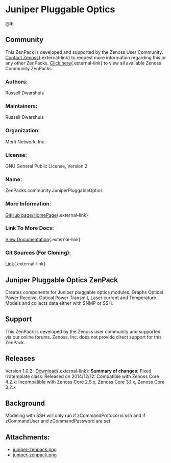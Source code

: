 # Juniper Pluggable Optics

@lb[](img/zenpack-juniper-zenpack.png)

## Community

This ZenPack is developed and supported by the Zenoss User Community.
[Contact Zenoss](https://tryit.zenoss.com/zenpack-contact/){.external-link} to
request more information regarding this or any other ZenPacks. [Click here](https://zenoss.com/product/zenpacks?f%5B0%5D=im_field_zenpack_category:1021){.external-link} to
view all available Zenoss Community ZenPacks.

### Authors:

Russell Dwarshuis

### Maintainers:

Russell Dwarshuis

### Organization:

Merit Network, Inc.

### License:

GNU General Public License, Version 2

### Name:

ZenPacks.community.JuniperPluggableOptics

### More Information:

[GitHub page/HomePage](https://github.com/kb8u/ZenPacks.community.JuniperPluggableOptics){.external-link}

### Link To More Docs:

[View Documentation](https://github.com/kb8u/ZenPacks.community.JuniperPluggableOptics/blob/master/README.md){.external-link}

### Git Sources (For Cloning):

[Link](https://github.com/kb8u/ZenPacks.community.JuniperPluggableOptics.git){.external-link}

## Juniper Pluggable Optics ZenPack

Creates components for Juniper pluggable optics modules. Graphs Optical
Power Receive, Optical Power Transmit, Laser current and Temperature.
Models and collects data either with SNMP or SSH.

## Support

This ZenPack is developed by the Zenoss user community and supported via
our online forums. Zenoss, Inc. does not provide direct support for this
ZenPack.

## Releases

Version 1.0.2- [Download](https://storage.googleapis.com/zenpacks/ZenPacks.community.JuniperPluggableOptics/1.0.2/ZenPacks.community.JuniperPluggableOptics-1.0.2.egg){.external-link}:   **Summary of changes:** Fixed rrdtemplate class:   Released on 2014/12/12:   Compatible with Zenoss Core 4.2.x:   Incompatible with Zenoss Core 2.5.x, Zenoss Core 3.1.x, Zenoss Core
    3.2.x

## Background

Modeling with SSH will only run if zCommandProtocol is ssh and if
zCommandUser and zCommandPassword are set.

## Attachments:

-   [juniper-zenpack.png](img/zenpack-juniper-zenpack.png)
-   [juniper-zenpack.png](img/zenpack-juniper-zenpack.png)

